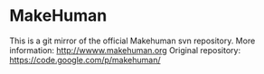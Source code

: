 MakeHuman
=========

This is a git mirror of the official Makehuman svn repository.
More information: http://wwww.makehuman.org
Original repository: https://code.google.com/p/makehuman/
